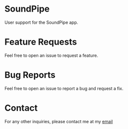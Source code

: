 # SoundPipe
User support for the SoundPipe app.

# Feature Requests
Feel free to open an issue to request a feature.

# Bug Reports
Feel free to open an issue to report a bug and request a fix.

# Contact
For any other inquiries, please contact me at my [email](mailto:coosislee@gmail.com)
